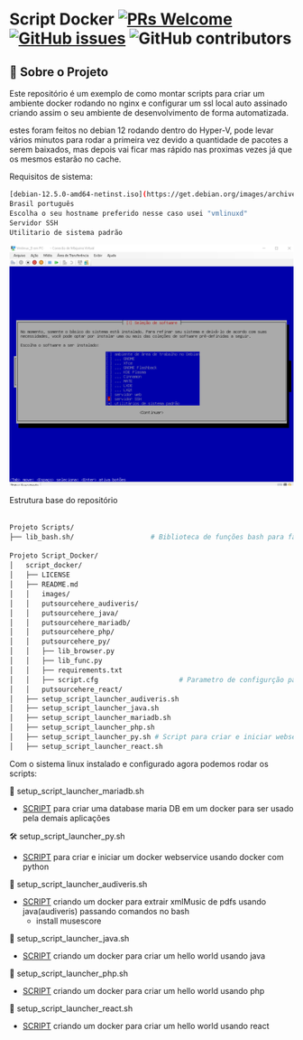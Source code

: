 
# Script Docker [![PRs Welcome](https://img.shields.io/badge/PRs-welcome-brightgreen.svg?style=flat-square)](http://makeapullrequest.com) [![GitHub issues](https://img.shields.io/github/issues/fabiuniz/repo.svg)](https://github.com/fabiuniz/repo/issues) ![GitHub contributors](https://img.shields.io/github/contributors/fabiuniz/repo.svg)

## 🚀 Sobre o Projeto
Este repositório é um exemplo de como montar scripts para criar um ambiente docker rodando no nginx e configurar um ssl local auto assinado criando assim o seu ambiente de desenvolvimento de forma automatizada.

estes foram feitos no debian 12 rodando dentro do Hyper-V, pode levar vários minutos para rodar a primeira vez devido a quantidade de pacotes a serem baixados, mas depois vai ficar mas rápido nas proximas vezes já que os mesmos estarão no cache.<br> 

Requisitos de sistema:

```bash
[debian-12.5.0-amd64-netinst.iso](https://get.debian.org/images/archive/12.5.0/amd64/iso-cd/debian-12.5.0-amd64-netinst.iso)
Brasil português
Escolha o seu hostname preferido nesse caso usei "vmlinuxd"
Servidor SSH
Utilitario de sistema padrão
```
![Distribuição linux](images/debian-12.5.0-amd64-netinst.png)

Estrutura base do repositório 

```bash

Projeto Scripts/
├── lib_bash.sh/                   # Biblioteca de funções bash para facilitar reusando rotinas

Projeto Script_Docker/
│   script_docker/
│   ├── LICENSE
│   ├── README.md
│   │   images/
│   │   putsourcehere_audiveris/
│   │   putsourcehere_java/
│   │   putsourcehere_mariadb/
│   │   putsourcehere_php/
│   │   putsourcehere_py/
│   │   ├── lib_browser.py
│   │   ├── lib_func.py
│   │   ├── requirements.txt
│   │   ├── script.cfg                    # Parametro de configurção para iniciar script
│   │   putsourcehere_react/
│   ├── setup_script_launcher_audiveris.sh
│   ├── setup_script_launcher_java.sh
│   ├── setup_script_launcher_mariadb.sh
│   ├── setup_script_launcher_php.sh
│   ├── setup_script_launcher_py.sh # Script para criar e iniciar webservice usando docker  
│   ├── setup_script_launcher_react.sh

``````

Com o sistema linux instalado e configurado agora podemos rodar os scripts:

📁 setup_script_launcher_mariadb.sh<br> 
- [SCRIPT](putsourcehere_mariadb) para criar uma database maria DB em um docker para ser usado pela demais aplicações <br>

🛠️ setup_script_launcher_py.sh<br> 
- [SCRIPT](putsourcehere_py) para criar e iniciar um docker webservice usando docker com python <br>

🐋 setup_script_launcher_audiveris.sh<br> 
- [SCRIPT](putsourcehere_audiveris) criando um docker para extrair xmlMusic de pdfs usando java(audiveris) passando comandos no bash <br>
  - install musescore <br>

🐋 setup_script_launcher_java.sh<br> 
- [SCRIPT](putsourcehere_java) criando um docker para criar um hello world usando java <br>

📝 setup_script_launcher_php.sh<br> 
- [SCRIPT](putsourcehere_php) criando um docker para criar um hello world usando php <br>

🧩 setup_script_launcher_react.sh<br> 
- [SCRIPT](\putsourcehere_react) criando um docker para criar um hello world usando react <br>